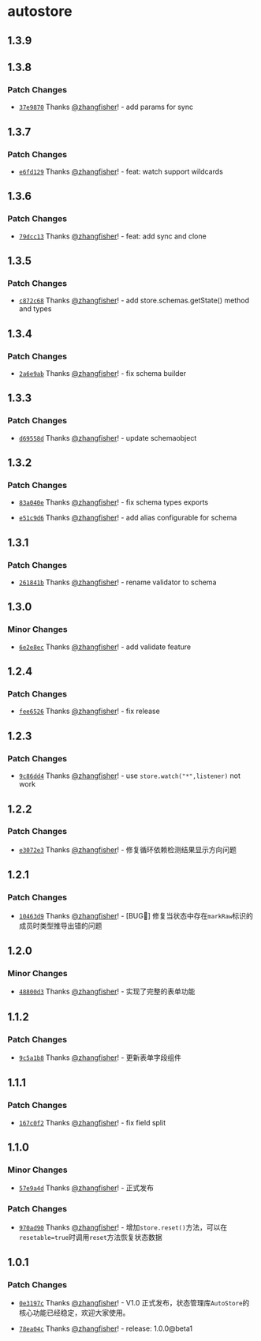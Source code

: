 # autostore

## 1.3.9

## 1.3.8

### Patch Changes

- [`37e9870`](https://github.com/zhangfisher/autostore/commit/37e9870577c1da0ff90234072be9ca303d82a1db) Thanks [@zhangfisher](https://github.com/zhangfisher)! - add params<pathMap> for sync

## 1.3.7

### Patch Changes

- [`e6fd129`](https://github.com/zhangfisher/autostore/commit/e6fd1296256dc882bc01a6a698c761bf147348eb) Thanks [@zhangfisher](https://github.com/zhangfisher)! - feat: watch support wildcards

## 1.3.6

### Patch Changes

- [`79dcc13`](https://github.com/zhangfisher/autostore/commit/79dcc136b0d6026799c9dd4fe01fc4ccf95728d7) Thanks [@zhangfisher](https://github.com/zhangfisher)! - feat: add sync and clone

## 1.3.5

### Patch Changes

- [`c872c68`](https://github.com/zhangfisher/autostore/commit/c872c688a6b91138c72f7404fe46adeecd79f4c5) Thanks [@zhangfisher](https://github.com/zhangfisher)! - add store.schemas.getState() method and types

## 1.3.4

### Patch Changes

- [`2a6e9ab`](https://github.com/zhangfisher/autostore/commit/2a6e9abfd06db09a81c6c3240f65460d2d734b60) Thanks [@zhangfisher](https://github.com/zhangfisher)! - fix schema builder

## 1.3.3

### Patch Changes

- [`d69558d`](https://github.com/zhangfisher/autostore/commit/d69558d45c4877206e0802468f555bd807d0525f) Thanks [@zhangfisher](https://github.com/zhangfisher)! - update schemaobject

## 1.3.2

### Patch Changes

- [`83a040e`](https://github.com/zhangfisher/autostore/commit/83a040ef0c4af568e6d0aff7dd2b1a45978d9707) Thanks [@zhangfisher](https://github.com/zhangfisher)! - fix schema types exports

- [`e51c9d6`](https://github.com/zhangfisher/autostore/commit/e51c9d671c418b1d156c8923f8896872f38143fe) Thanks [@zhangfisher](https://github.com/zhangfisher)! - add alias configurable for schema

## 1.3.1

### Patch Changes

- [`261841b`](https://github.com/zhangfisher/autostore/commit/261841b1b04c0a86aefbd126723d88442a796f75) Thanks [@zhangfisher](https://github.com/zhangfisher)! - rename validator to schema

## 1.3.0

### Minor Changes

- [`6e2e8ec`](https://github.com/zhangfisher/autostore/commit/6e2e8ec1f3dec54b2cc5f1349f84846a6192713e) Thanks [@zhangfisher](https://github.com/zhangfisher)! - add validate feature

## 1.2.4

### Patch Changes

- [`fee6526`](https://github.com/zhangfisher/autostore/commit/fee652668930bc5fa8c44afad87ba56d0ed2e86c) Thanks [@zhangfisher](https://github.com/zhangfisher)! - fix release

## 1.2.3

### Patch Changes

- [`9c86dd4`](https://github.com/zhangfisher/autostore/commit/9c86dd4c4c60de5d978c833a6b1e2898e2fdcc2b) Thanks [@zhangfisher](https://github.com/zhangfisher)! - use `store.watch("*",listener)` not work

## 1.2.2

### Patch Changes

- [`e3072e3`](https://github.com/zhangfisher/autostore/commit/e3072e34762656794101488b11e1e21e8aff72f0) Thanks [@zhangfisher](https://github.com/zhangfisher)! - 修复循环依赖检测结果显示方向问题

## 1.2.1

### Patch Changes

- [`10463d9`](https://github.com/zhangfisher/autostore/commit/10463d959cc312fa54ea0e329527cce9c1c985f6) Thanks [@zhangfisher](https://github.com/zhangfisher)! - [BUG🐛] 修复当状态中存在`markRaw`标识的成员时类型推导出错的问题

## 1.2.0

### Minor Changes

- [`48800d3`](https://github.com/zhangfisher/autostore/commit/48800d34ee1843ac8a7892337ab4cf8d7697d91e) Thanks [@zhangfisher](https://github.com/zhangfisher)! - 实现了完整的表单功能

## 1.1.2

### Patch Changes

- [`9c5a1b8`](https://github.com/zhangfisher/autostore/commit/9c5a1b8c9f70103cd6f254385edabb4087ab29c9) Thanks [@zhangfisher](https://github.com/zhangfisher)! - 更新表单字段组件

## 1.1.1

### Patch Changes

- [`167c0f2`](https://github.com/zhangfisher/autostore/commit/167c0f21817911883479f6f7b58826b1f89bf2cb) Thanks [@zhangfisher](https://github.com/zhangfisher)! - fix field split

## 1.1.0

### Minor Changes

- [`57e9a4d`](https://github.com/zhangfisher/autostore/commit/57e9a4d306eddb680e1c28c2b142affd1761b359) Thanks [@zhangfisher](https://github.com/zhangfisher)! - 正式发布

### Patch Changes

- [`970ad90`](https://github.com/zhangfisher/autostore/commit/970ad908aaf4e28730082562ba8d475f70f5fa72) Thanks [@zhangfisher](https://github.com/zhangfisher)! - 增加`store.reset()`方法，可以在`resetable=true`时调用`reset`方法恢复状态数据

## 1.0.1

### Patch Changes

- [`0e3197c`](https://github.com/zhangfisher/autostore/commit/0e3197caa84d318a073840482e107bb524b78428) Thanks [@zhangfisher](https://github.com/zhangfisher)! - V1.0 正式发布，状态管理库`AutoStore`的核心功能已经稳定，欢迎大家使用。

- [`78ea04c`](https://github.com/zhangfisher/autostore/commit/78ea04cd3926b183d773a78b7fb1a8fdf5bc2e07) Thanks [@zhangfisher](https://github.com/zhangfisher)! - release: 1.0.0@beta1
